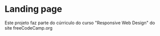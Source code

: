 # Landing page
Este projeto faz parte do cúrriculo do curso "Responsive Web Design" do site freeCodeCamp.org
